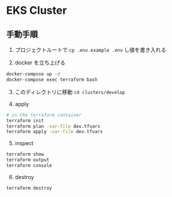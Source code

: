 # EKS Cluster

## 手動手順

1. プロジェクトルートで `cp .env.example .env` し値を書き入れる

2. docker を立ち上げる

```sh
docker-compose up -d
docker-compose exec terraform bash
```

3. このディレクトリに移動 `cd clusters/develop`

4. apply

```sh
# in the terraform container
terraform init
terraform plan -var-file dev.tfvars
terraform apply -var-file dev.tfvars
```

5. inspect

```sh
terraform show
terraform output
terraform console
```

6. destroy

```sh
terraform destroy
```
